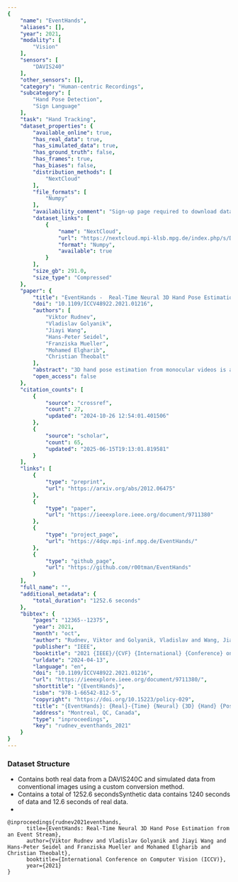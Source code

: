 ```yaml
---
{
    "name": "EventHands",
    "aliases": [],
    "year": 2021,
    "modality": [
        "Vision"
    ],
    "sensors": [
        "DAVIS240"
    ],
    "other_sensors": [],
    "category": "Human-centric Recordings",
    "subcategory": [
        "Hand Pose Detection",
        "Sign Language"
    ],
    "task": "Hand Tracking",
    "dataset_properties": {
        "available_online": true,
        "has_real_data": true,
        "has_simulated_data": true,
        "has_ground_truth": false,
        "has_frames": true,
        "has_biases": false,
        "distribution_methods": [
            "NextCloud"
        ],
        "file_formats": [
            "Numpy"
        ],
        "availability_comment": "Sign-up page required to download data. No response to account generation request",
        "dataset_links": [
            {
                "name": "NextCloud",
                "url": "https://nextcloud.mpi-klsb.mpg.de/index.php/s/DBJHfoMApyK53S2",
                "format": "Numpy",
                "available": true
            }
        ],
        "size_gb": 291.0,
        "size_type": "Compressed"
    },
    "paper": {
        "title": "EventHands -  Real-Time Neural 3D Hand Pose Estimation from an Event Stream",
        "doi": "10.1109/ICCV48922.2021.01216",
        "authors": [
            "Viktor Rudnev",
            "Vladislav Golyanik",
            "Jiayi Wang",
            "Hans-Peter Seidel",
            "Franziska Mueller",
            "Mohamed Elgharib",
            "Christian Theobalt"
        ],
        "abstract": "3D hand pose estimation from monocular videos is a long-standing and challenging problem, which is now seeing a strong upturn. In this work, we address it for the first time using a single event camera, i.e., an asynchronous vision sensor reacting on brightness changes. Our EventHands approach has characteristics previously not demonstrated with a single RGB or depth camera such as high temporal resolution at low data throughputs and real-time performance at 1000 Hz. Due to the different data modality of event cameras compared to classical cameras, existing methods cannot be directly applied to and re-trained for event streams. We thus design a new neural approach which accepts a new event stream representation suitable for learning, which is trained on newly-generated synthetic event streams and can generalise to real data. Experiments show that EventHands outperforms recent monocular methods using a colour (or depth) camera in terms of accuracy and its ability to capture hand motions of unprecedented speed. Our method, the event stream simulator and the dataset are publicly available (see https://4dqv.mpi-inf.mpg.de/EventHands/).",
        "open_access": false
    },
    "citation_counts": [
        {
            "source": "crossref",
            "count": 27,
            "updated": "2024-10-26 12:54:01.401506"
        },
        {
            "source": "scholar",
            "count": 65,
            "updated": "2025-06-15T19:13:01.819581"
        }
    ],
    "links": [
        {
            "type": "preprint",
            "url": "https://arxiv.org/abs/2012.06475"
        },
        {
            "type": "paper",
            "url": "https://ieeexplore.ieee.org/document/9711380"
        },
        {
            "type": "project_page",
            "url": "https://4dqv.mpi-inf.mpg.de/EventHands/"
        },
        {
            "type": "github_page",
            "url": "https://github.com/r00tman/EventHands"
        }
    ],
    "full_name": "",
    "additional_metadata": {
        "total_duration": "1252.6 seconds"
    },
    "bibtex": {
        "pages": "12365--12375",
        "year": 2021,
        "month": "oct",
        "author": "Rudnev, Viktor and Golyanik, Vladislav and Wang, Jiayi and Seidel, Hans-Peter and Mueller, Franziska and Elgharib, Mohamed and Theobalt, Christian",
        "publisher": "IEEE",
        "booktitle": "2021 {IEEE}/{CVF} {International} {Conference} on {Computer} {Vision} ({ICCV})",
        "urldate": "2024-04-13",
        "language": "en",
        "doi": "10.1109/ICCV48922.2021.01216",
        "url": "https://ieeexplore.ieee.org/document/9711380/",
        "shorttitle": "{EventHands}",
        "isbn": "978-1-66542-812-5",
        "copyright": "https://doi.org/10.15223/policy-029",
        "title": "{EventHands}: {Real}-{Time} {Neural} {3D} {Hand} {Pose} {Estimation} from an {Event} {Stream}",
        "address": "Montreal, QC, Canada",
        "type": "inproceedings",
        "key": "rudnev_eventhands_2021"
    }
}
---
```



### Dataset Structure 
- Contains both real data from a DAVIS240C and simulated data from conventional images using a custom conversion method.
- Contains a total of 1252.6 secondsSynthetic data contains 1240 seconds of data and 12.6 seconds of real data.
- 


```bibtext
@inproceedings{rudnev2021eventhands, 
      title={EventHands: Real-Time Neural 3D Hand Pose Estimation from an Event Stream}, 
      author={Viktor Rudnev and Vladislav Golyanik and Jiayi Wang and Hans-Peter Seidel and Franziska Mueller and Mohamed Elgharib and Christian Theobalt}, 
      booktitle={International Conference on Computer Vision (ICCV)}, 
      year={2021} 
}
```